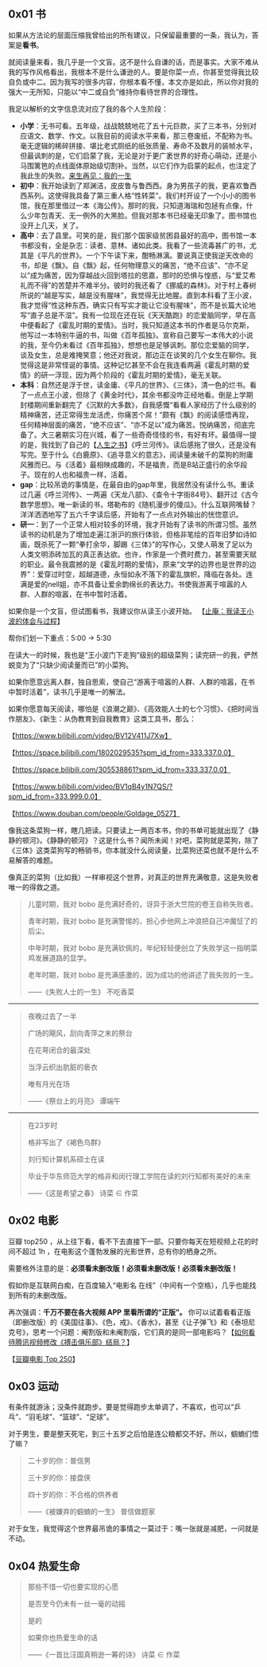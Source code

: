 ## 0x01 书

如果从方法论的层面压缩我曾给出的所有建议，只保留最重要的一条，我认为，答案是**看书**。

就阅读量来看，我几乎是一个文盲。这不是什么自谦的话，而是事实。大家不难从我的写作风格看出，我根本不是什么谦逊的人。要是你菜一点，你甚至觉得我比较自负或中二。因为我写的很多内容，你根本看不懂，本文亦是如此，所以你对我的强大一无所知，只能以“中二或自负”维持你看待世界的合理性。

我足以解析的文字信息流对应了我的各个人生阶段：

- **小学**：无书可看。五年级，战战兢兢地花了五十元巨款，买了三本书，分别对应语文、数学、作文。以我目前的阅读水平来看，那三卷废纸，不配称为书。毫无逻辑的稀碎拼接、堪比老式厕纸的纸张质量、寿命不及数月的装帧水平，但最讽刺的是，它们启蒙了我，无论是对于更广袤世界的好奇心萌动，还是小马围篱笆的点线面体原始级切割补。当然，以它们作为启蒙的起点，也注定了我此生的失败。[来生再见：我的一生](https://zhuanlan.zhihu.com/p/187352456)
- **初中**：我开始读到了郑渊洁，皮皮鲁与鲁西西。身为男孩子的我，更喜欢鲁西西系列。这使得我具备了第三重人格“性转菜”。我们村开设了一个小小的图书馆，我在那里借过一本《海公传》。那时的我，只知道海瑞和包拯有点像，什么少年包青天、无一例外的大黑脸。但我对那本书已经毫无印象了。图书馆也没开上几天，关了。
- **高中**：去了县里。可笑的是，我们那个国家级贫困县最好的高中，图书馆一本书都没有，全是杂志：读者、意林、诸如此类。我看了一些流毒甚广的书，尤其是《平凡的世界》。一个下午读下来，酣畅淋漓。要说真正使我逆天改命的书，却是《飘》。自《飘》起，任何物理意义的痛苦，“绝不应该”、“亦不足以”成为痛苦，因为穿越战火回到塔拉的思嘉，那时的恐惧与惶惑，与“爱艾希礼而不得”的苦楚并不难半分。彼时的我还看了《挪威的森林》。对于村上春树所说的“越是写实，越是没有腥味”，我觉得无比地腥。直到本科看了王小波，我才觉得“性这种东西，确实只有写实才能让它没有腥味”，而不是长篇大论地写“直子总是不湿”。我有一位现在还在玩《天天酷跑》的恋爱脑同学，早在高中便看起了《霍乱时期的爱情》。当时，我只知道这本书的作者是马尔克斯，他写过一本特别牛逼的书，叫做《百年孤独》。宣称自己要写一本伟大的小说的我，至今仍未看过《百年孤独》，想想也是足够讽刺。那位恋爱脑的同学，谈及女生，总是难掩笑意；他还对我说，那边正在谈笑的几个女生在聊你。我觉得这是非常怪诞的事情。这种记忆甚至不会在我连看两遍《霍乱时期的爱情》的研一浮现，因为两个阶段的《霍乱时期的爱情》，毫无关联。
- **本科**：自然还是浮于世，读金庸、《平凡的世界》、《三体》，清一色的烂书。看了一点点王小波，但除了《黄金时代》，其余书都没咋正经地看。倒是上学期封楼期间重新翻完了《沉默的大多数》，自我感慨“看看人家经历了什么级别的精神痛苦，还正常得生龙活虎，你痛苦个屌！”颇有《飘》的阅读感悟再现，任何精神层面的痛苦，“绝不应该”、“亦不足以”成为痛苦。悦纳痛苦，彻底完备了。大三暑期实习在兴城，看了一些奇奇怪怪的书，有好有坏。最值得一提的是，我找到了自己的【[人生之书](https://www.bilibili.com/video/BV12V411J7Xw/?share_source=copy_web&vd_source=c961115b4cc42419db1bec6263ea25ec)】《呼兰河传》。读后感拖了很久，还是没有写完。至于什么《白鹿原》、《追寻意义的意志》，阅读量未破千的菜狗的附庸风雅而已。与《活着》最相映成趣的，不是福贵，而是B站正盛行的余华段子。现在的人也和福贵一样，活着。
- **gap**：比较吊诡的事情是，在最自由的gap年里，我居然没有读什么书。重读过几遍《呼兰河传》、一两遍《天龙八部》、《查令十字街84号》、翻开过《古今数学思想》。唯一新读的书，塔勒布的《随机漫步的傻瓜》。什么互联网嘴替？洋洋洒洒地写了五六千字读后感，开始有了一点点对外输出的恍惚意识。
- **研一**：到了一个正常人相对较多的环境，我才开始有了读书的所谓习惯。虽然读书的动机是为了增加走遍江浙沪的旅行体验，但格非笔绘的百年旧梦如诗如画，既杀死了一颗“拳打余华，脚踢《三体》”的写作心，又使人萌发了足以为人类文明添砖加瓦的真正表达欲。也许，作家是一个费时费力，甚至需要天赋的职业。最令我震撼的是《霍乱时期的爱情》，原来“文学的边界也是世界的边界”：爱穿过时空，超越道德，永恒如永不落下的霍乱旗帜，降临在各处。连满是爱的nell姐，亦不具备让爱余韵绵长的表达力。书使我游离于喧嚣的人群、人群的喧嚣，在书中暂时活着。

如果你是一个文盲，但试图看书，我建议你从读王小波开始。
 【[止庵：我读王小波的体会与过程](https://www.bilibili.com/video/BV1EG41177rJ/?share_source=copy_web&vd_source=c961115b4cc42419db1bec6263ea25ec)】

帮你们划一下重点：5:00 → 5:30

在读大一的时候，我也是“王小波门下走狗”级别的超级菜狗；读完研一的我，俨然蜕变为了“只缺少阅读量而已”的小菜狗。

如果你愿意远离人群，独自思索，使自己“游离于喧嚣的人群、人群的喧嚣，在书中暂时活着”，读书几乎是唯一的解法。

如果你愿意每天阅读，哪怕是《浪潮之巅》、《高效能人士的七个习惯》、《把时间当作朋友》、《新生：从伪教育到自我教育》这类工具书，那么：

【https://www.bilibili.com/video/BV12V411J7Xw】

【https://space.bilibili.com/1802029535?spm_id_from=333.337.0.0】

【https://space.bilibili.com/305538861?spm_id_from=333.337.0.0】

【https://www.bilibili.com/video/BV1qB4y1N7QS/?spm_id_from=333.999.0.0】

【https://www.douban.com/people/Goldage_0527】

像我这条菜狗一样，瞎几把读。只要读上一两百本书，你的书单可能就出现了《静静的顿河》。《静静的顿河》？这是什么书？闻所未闻！对吧，菜狗就是菜狗，除了《三体》这类菜狗写的畅销书，你本就没什么阅读量，比菜狗还菜也就不是什么不易解答的难题。

像真正的菜狗（比如我）一样审视这个世界，对真正的世界充满敬意，这是失败者唯一的得救之道。

> 儿童时期，我对 bobo 是充满好奇的，讶异于浙大竺院的卷王自称失败者。
> 
> 青年时期，我对 bobo 是充满警惕的，担心步他网上冲浪把自己冲魔怔了的后尘。
> 
> 中年时期，我对 bobo 是充满钦佩的，年纪轻轻便创立了失败学这一指明菜鸡发展道路的显学。
> 
> 老年时期，我对 bobo 是充满感激的，因为成功的他讲述了我失败的一生。
> 
> ——《失败人士的一生》  不吃香菜

---

> 夜晚过去了一半
> 
> 广场的飓风，刮向青萍之末的祭台
> 
> 在花萼闭合的最深处
> 
> 当浮云织出肮脏的亵衣
> 
> 唯有月光在场
> 
> ——《祭台上的月亮》  谭端午

---

> 在23岁时
> 
> 格非写出了《褐色鸟群》
> 
> 刘行知计算机系硕士在读
> 
> 毕业于华东师范大学的格非和闵行理工学院在读的刘行知都有美好的未来
> 
> ——《这是希望之春》  诗菜 $\in$ 作菜

## 0x02 电影

豆瓣 top250 ，从上往下看，看不下去直接下一部。只要你每天在短视频上花的时间不超过 1h ，在电影这个蓬勃发展的光影世界，总有你的栖身之所。

需要格外注意的是：**必须看未删改版！必须看未删改版！必须看未删改版！**

假如你是互联网白痴，在百度输入“电影名 在线”（中间有一个空格），几乎也能找到所有的未删改版。

再次强调：**千万不要在各大视频 APP 里看所谓的“正版”。** 你可以试着看看正版（即删改版）的《美国往事》、《色，戒》、《香水》，甚至《让子弹飞》和《泰坦尼克号》，思考一个问题：阉割版和未阉割版，它们真的是同一部电影吗？【[如何看待腾讯视频修改《搏击俱乐部》结局？](https://www.zhihu.com/question/513153214/answer/2326656162)】

【[豆瓣电影 Top 250](https://movie.douban.com/top250)】

## 0x03 运动

有条件就游泳；没条件就跑步。要是觉得跑步太单调了，不喜欢，也可以“乒乓”、“羽毛球”、“篮球”、“足球”。

对于男生，要是整天死宅，到三十五岁之后怕是连公粮都交不好。所以，蝈蝻们悟了嘛？

> 二十岁的你：普信男
> 
> 三十岁的你：接盘侠
> 
> 四十岁的你：不合格的供养者
> 
> ——《被嫌弃的蝈蝻的一生》  普信做题家

对于女生，我觉得这个世界最吊诡的事情之一莫过于：嘴一张就是减肥，一问就是不动。

## 0x04 热爱生命

> 那些不惜一切也要实现的心愿
> 
> 是否至今仍未有一丝一毫的动摇
> 
> 是的
> 
> 如果你也热爱生命的话
> 
> ——《一首比汪国真稍逊一筹的诗》  诗菜 $\in$ 作菜